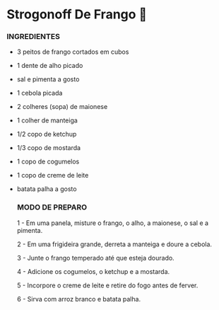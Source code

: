 # Strogonoff De Frango :chicken:

### INGREDIENTES

- 3 peitos de frango cortados em cubos

- 1 dente de alho picado

- sal e pimenta a gosto

- 1 cebola picada

- 2 colheres (sopa) de maionese

- 1 colher de manteiga

- 1/2 copo de ketchup

- 1/3 copo de mostarda

- 1 copo de cogumelos

- 1 copo de creme de leite

- batata palha a gosto

  ### MODO DE PREPARO

  1 - Em uma panela, misture o frango, o alho, a maionese, o sal e a pimenta.

  2 - Em uma frigideira grande, derreta a manteiga e doure a cebola.

  3 - Junte o frango temperado até que esteja dourado.

  4 - Adicione os cogumelos, o ketchup e a mostarda.

  5 - Incorpore o creme de leite e retire do fogo antes de ferver.

  6 - Sirva com arroz branco e batata palha.











